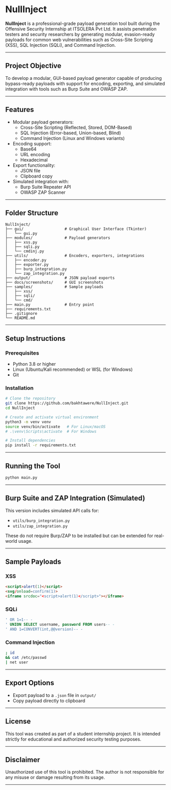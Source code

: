 # NullInject

**NullInject** is a professional-grade payload generation tool built during the Offensive Security Internship at ITSOLERA Pvt Ltd. It assists penetration testers and security researchers by generating modular, evasion-ready payloads for common web vulnerabilities such as Cross-Site Scripting (XSS), SQL Injection (SQLi), and Command Injection.

---

## Project Objective

To develop a modular, GUI-based payload generator capable of producing bypass-ready payloads with support for encoding, exporting, and simulated integration with tools such as Burp Suite and OWASP ZAP.

---

## Features

- Modular payload generators:
  - Cross-Site Scripting (Reflected, Stored, DOM-Based)
  - SQL Injection (Error-based, Union-based, Blind)
  - Command Injection (Linux and Windows variants)
- Encoding support:
  - Base64
  - URL encoding
  - Hexadecimal
- Export functionality:
  - JSON file
  - Clipboard copy
- Simulated integration with:
  - Burp Suite Repeater API
  - OWASP ZAP Scanner

---

## Folder Structure

```
NullInject/
├── gui/                  # Graphical User Interface (Tkinter)
│   └── gui.py
├── modules/              # Payload generators
│   ├── xss.py
│   ├── sqli.py
│   └── cmdinj.py
├── utils/                # Encoders, exporters, integrations
│   ├── encoder.py
│   ├── exporter.py
│   ├── burp_integration.py
│   └── zap_integration.py
├── output/               # JSON payload exports
├── docs/screenshots/     # GUI screenshots
├── samples/              # Sample payloads
│   ├── xss/
│   ├── sqli/
│   └── cmd/
├── main.py               # Entry point
├── requirements.txt
├── .gitignore
└── README.md
```

---

## Setup Instructions

### Prerequisites

- Python 3.8 or higher
- Linux (Ubuntu/Kali recommended) or WSL (for Windows)
- Git

### Installation

```bash
# Clone the repository
git clone https://github.com/bakhtawere/NullInject.git
cd NullInject

# Create and activate virtual environment
python3 -m venv venv
source venv/bin/activate   # For Linux/macOS
# .\venv\Scripts\activate  # For Windows

# Install dependencies
pip install -r requirements.txt
```

---

## Running the Tool

```bash
python main.py
```

---


## Burp Suite and ZAP Integration (Simulated)

This version includes simulated API calls for:

- `utils/burp_integration.py`
- `utils/zap_integration.py`

These do not require Burp/ZAP to be installed but can be extended for real-world usage.

---

## Sample Payloads

### XSS

```html
<script>alert(1)</script>
<svg/onload=confirm(1)>
<iframe srcdoc="<script>alert(1)</script>"></iframe>
```

### SQLi

```sql
' OR 1=1-- -
' UNION SELECT username, password FROM users-- -
' AND 1=CONVERT(int,@@version)-- -
```

### Command Injection

```bash
; id
&& cat /etc/passwd
| net user
```

---

## Export Options

- Export payload to a `.json` file in `output/`
- Copy payload directly to clipboard

---

## License

This tool was created as part of a student internship project. It is intended strictly for educational and authorized security testing purposes.

---

## Disclaimer

Unauthorized use of this tool is prohibited. The author is not responsible for any misuse or damage resulting from its usage.

---

